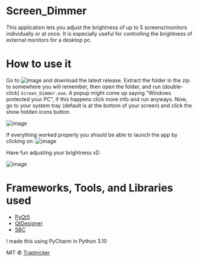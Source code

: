 # Screen_Dimmer

This application lets you adjust the brightness of up to 5 screens/monitors individually or at once. It is especially useful for controlling the brightness of external monitors for a desktop pc.

# How to use it
Go to ![image](https://user-images.githubusercontent.com/85963782/149645904-cb455e0f-198f-4b4c-a82d-4f51f33781ce.png) and download the latest release. Extract the folder in the zip to somewhere you will remember, then open the folder, and run (double-click) ```Screen_Dimmer.exe```. A popup might come up saying "Windows protected your PC", if this happens click more info and run anyways. Now, go to your system tray (default is at the bottom of your screen) and click the show hidden icons button.

![image](https://user-images.githubusercontent.com/85963782/149645949-50f3904b-68a6-4ea5-bd00-8ba6fd203696.png)

If everything worked properly you should be able to launch the app by clicking on: ![image](https://user-images.githubusercontent.com/85963782/149645971-1e94e5ff-03f7-47e9-81c8-57811af18566.png)

Have fun adjusting your brightness xD

![image](https://user-images.githubusercontent.com/85963782/149646025-f0f030a1-dd6e-4e82-a0ea-cd51bafe3c80.png)

# Frameworks, Tools, and Libraries used
- [PyQt5](https://pypi.org/project/PyQt5/)
- [QtDesigner](https://www.qt.io/)
- [SBC](https://pypi.org/project/screen-brightness-control/)

I made this using PyCharm in Python 3.10


MIT © [Traptricker](https://github.com/Traptricker)
